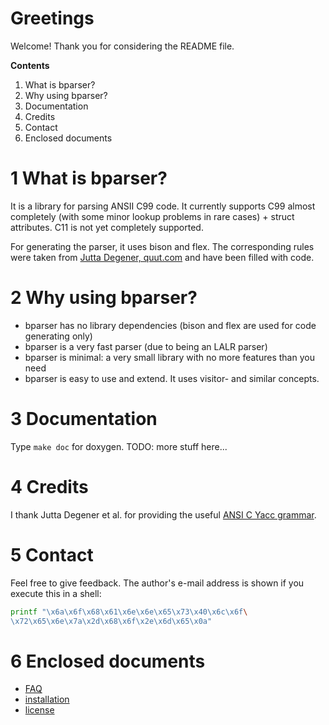 # Greetings
Welcome! Thank you for considering the README file.

**Contents**
  1. What is bparser?
  2. Why using bparser?
  3. Documentation
  4. Credits
  5. Contact
  6. Enclosed documents

# 1 What is bparser?
It is a library for parsing ANSII C99 code. It currently supports C99 almost completely
(with some minor lookup problems in rare cases) + struct attributes. C11 is not yet
completely supported.

For generating the parser, it uses bison and flex. The corresponding rules
were taken from [Jutta Degener, quut.com](http://www.quut.com/c/ANSI-C-grammar-y.html)
and have been filled with code.

# 2 Why using bparser?

  * bparser has no library dependencies (bison and flex are used for code
    generating only)
  * bparser is a very fast parser (due to being an LALR parser)
  * bparser is minimal: a very small library with no more features than you need
  * bparser is easy to use and extend. It uses visitor- and similar concepts.

# 3 Documentation
Type `make doc` for doxygen. TODO: more stuff here...

# 4 Credits
I thank Jutta Degener et al. for providing the useful
[ANSI C Yacc grammar](http://www.quut.com/c/ANSI-C-grammar-y.html).

# 5 Contact

Feel free to give feedback. The author's e-mail address is shown if you
execute this in a shell:
```sh
printf "\x6a\x6f\x68\x61\x6e\x6e\x65\x73\x40\x6c\x6f\
\x72\x65\x6e\x7a\x2d\x68\x6f\x2e\x6d\x65\x0a"
```

# 6 Enclosed documents
 * [FAQ](FAQ.md)
 * [installation](INSTALL.md)
 * [license](LICENSE.txt)


